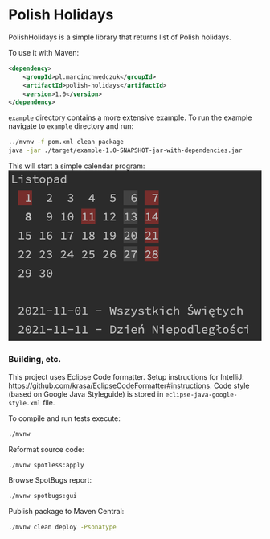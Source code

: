 
# Polish Holidays

PolishHolidays is a simple library that returns list of Polish holidays.

To use it with Maven:
```xml
<dependency>
    <groupId>pl.marcinchwedczuk</groupId>
    <artifactId>polish-holidays</artifactId>
    <version>1.0</version>
</dependency>
```

`example` directory contains a more extensive example.
To run the example navigate to `example` directory and run:
```bash
../mvnw -f pom.xml clean package
java -jar ./target/example-1.0-SNAPSHOT-jar-with-dependencies.jar
```
This will start a simple calendar program:
![Example program](./docs/plcalc.png)

### Building, etc.

This project uses Eclipse Code formatter. Setup instructions for IntelliJ:
https://github.com/krasa/EclipseCodeFormatter#instructions.
Code style (based on Google Java Styleguide) is stored in `eclipse-java-google-style.xml` file.


To compile and run tests execute:
```bash
./mvnw
```

Reformat source code:
```bash
./mvnw spotless:apply
```

Browse SpotBugs report:
```bash
./mvnw spotbugs:gui
```

Publish package to Maven Central:
```bash
./mvnw clean deploy -Psonatype
```